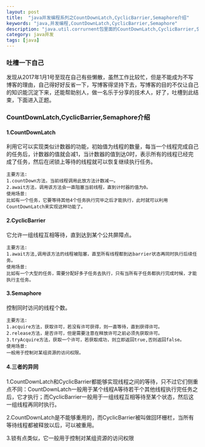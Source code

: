 ```yaml
---
layout: post
title:  "java并发编程系列之CountDownLatch,CyclicBarrier,Semaphore介绍"
keywords: "java,并发编程,CountDownLatch,CyclicBarrier,Semaphore"
description: "java.util.corrurnent包里面的CountDownLatch,CyclicBarrier,Semaphore使用介绍"
category: java并发
tags: [java]
---
```


### 吐槽一下自己
发现从2017年1月1号至现在自己有些懒散，虽然工作比较忙，但是不能成为不写博客的理由，自己得好好反省一下，写博客得坚持下去，写博客的目的不仅让自己的知识能沉淀下来，还能帮助别人，做一名乐于分享的技术人，好了，吐槽到此结束，下面进入正题。
### CountDownLatch,CyclicBarrier,Semaphore介绍
#### 1.CountDownLatch
利用它可以实现类似计数器的功能，初始值为线程的数量，每当一个线程完成自己的任务后，计数器的值就会减1，当计数器的值到达0时，表示所有的线程已经完成了任务，然后在闭锁上等待的线程就可以恢复继续执行任务。

```
主要方法:
1.countDown方法，当前线程调用此放方法计数减一。
2.await方法，调用该方法会一直阻塞当前线程，直到计时器的值为0。
使用场景:
比如有一个任务，它要等待其他4个任务执行完毕之后才能执行，此时就可以利用CountDownLatch来实现这种功能了。
```
#### 2.CyclicBarrier
它允许一组线程互相等待，直到达到某个公共屏障点。

```
主要方法:
1.await方法,调用该方法的线程被阻塞，直至所有线程都到达barrier状态再同时执行后续任务。
使用场景:
比如有一个大型的任务，需要分配好多子任务去执行，只有当所有子任务都执行完成时候，才能执行主任务。
```
#### 3.Semaphore
控制同时访问的线程个数。

```
主要方法:
1.acquire方法，获取许可，若没有许可获得，则一直等待，直到获得许可。
2.release方法，是否许可，但是需要注意在释放许可之前必须先获取许可。
3.tryAcquire方法，获取一个许可，若获取成功，则立即返回true,否则返回false。
使用场景:
一般用于控制对某组资源的访问权限。
```
#### 4.三者的异同
1.CountDownLatch和CyclicBarrier都能够实现线程之间的等待，只不过它们侧重点不同：CountDownLatch一般用于某个线程A等待若干个其他线程执行完任务之后，它才执行；而CyclicBarrier一般用于一组线程互相等待至某个状态，然后这一组线程再同时执行。

2.CountDownLatch是不能够重用的，而CyclicBarrier被叫做回环栅栏，当所有等待线程都被释放以后，可以被重用。

3.锁有点类似，它一般用于控制对某组资源的访问权限


